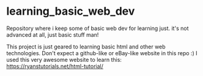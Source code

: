 # learning_basic_web_dev
Repository where i keep some of basic web dev for learning just. it's not advanced at all, just basic stuff man!

This project is just geared to learning basic html and other web technologies. Don't expect a github-like or eBay-like website in this repo :) 
I used this very awesome website to learn this: https://ryanstutorials.net/html-tutorial/
